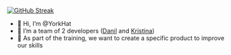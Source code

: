 [![GitHub Streak](http://github-readme-streak-stats.herokuapp.com?user=YorkHat)](https://git.io/streak-stats)

- 👋 Hi, I’m @YorkHat
- 👀 I’m a team of 2 developers ([Danil](https://github.com/MuhtasarovDanil) and [Kristina](https://github.com/Antupod))
- 🌱 As part of the training, we want to create a specific product to improve our skills
